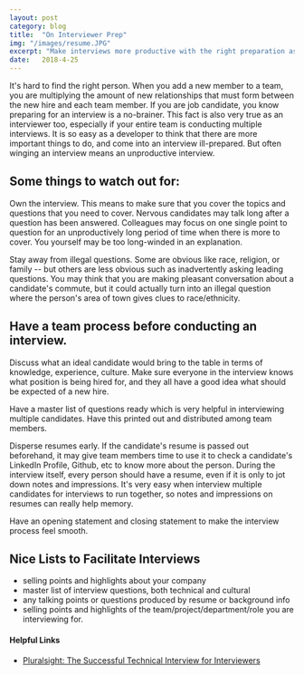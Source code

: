 ```yaml
---
layout: post
category: blog
title:  "On Interviewer Prep"
img: "/images/resume.JPG"
excerpt: "Make interviews more productive with the right preparation as interviewer."
date:   2018-4-25
---
```

It's hard to find the right person. When you add a new member to a team, you are multiplying the amount of new relationships that must form between the new hire and each team member. If you are job candidate, you know preparing for an interview is a no-brainer. This fact is also very true as an interviewer too, especially if your entire team is conducting multiple interviews. It is so easy as a developer to think that there are more important things to do, and come into an interview ill-prepared. But often winging an interview means an unproductive interview.
 
## Some things to watch out for:
Own the interview. This means to make sure that you cover the topics and questions that you need to cover. Nervous candidates may talk long after a question has been answered. Colleagues may focus on one single point to question for an unproductively long period of time when there is more to cover. You yourself may be too long-winded in an explanation.

Stay away from illegal questions. Some are obvious like race, religion, or family -- but others are less obvious such as inadvertently asking leading questions. You may think that you are making pleasant conversation about a candidate's commute, but it could actually turn into an illegal question where the person's area of town gives clues to race/ethnicity.
 
## Have a team process before conducting an interview.
Discuss what an ideal candidate would bring to the table in terms of knowledge, experience, culture. Make sure everyone in the interview knows what position is being hired for, and they all have a good idea what should be expected of a new hire.

Have a master list of questions ready which is very helpful in interviewing multiple candidates. Have this printed out and distributed among team members.

Disperse resumes early.  If the candidate's resume is passed out beforehand, it may give team members time to use it to check a candidate's LinkedIn Profile, Github, etc to know more about the person. During the interview itself, every person should have a resume, even if it is only to jot down notes and impressions. It's very easy when interview multiple candidates for interviews to run together, so notes and impressions on resumes can really help memory.

Have an opening statement and closing statement to make the interview process feel smooth. 

## Nice Lists to Facilitate Interviews
- selling points and highlights about your company
- master list of interview questions, both technical and cultural
- any talking points or questions produced by resume or background info
- selling points and highlights of the team/project/department/role you are interviewing for.


#### Helpful Links
- [Pluralsight: The Successful Technical Interview for Interviewers](https://app.pluralsight.com/library/courses/successful-technical-interview-interviewers/table-of-contents)
